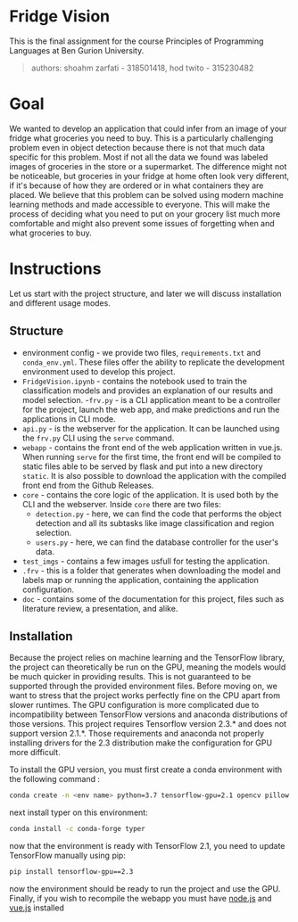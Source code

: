 # Fridge Vision

This is the final assignment for the course Principles of Programming Languages at Ben Gurion University.
> authors: shoahm zarfati - 318501418, hod twito - 315230482

# Goal

We wanted to develop an application that could infer from an image of your fridge what groceries you need to buy.
This is a particularly challenging problem even in object detection because there is not that much data specific for this problem.
Most if not all the data we found was labeled images of groceries in the store or a supermarket.
The difference might not be noticeable, but groceries in your fridge at home often look very different,
if it's because of how they are ordered or in what containers they are placed. We believe
that this problem can be solved using modern machine learning methods and made accessible to everyone.
This will make the process of deciding what you need to put on your grocery list much more comfortable and might
also prevent some issues of forgetting when and what groceries to buy.

# Instructions

Let us start with the project structure, and later we will discuss installation and different usage modes.

## Structure

-  environment config - we provide two files, `requirements.txt` and `conda_env.yml`. These files offer the ability to replicate the development environment used to develop this project.
- `FridgeVision.ipynb` - contains the notebook used to train the classification models and provides an explanation of our results and model selection.
-`frv.py` - is a CLI application meant to be a controller for the project, launch the web app, and make predictions and run the applications in CLI mode.
- `api.py` - is the webserver for the application. It can be launched using the `frv.py` CLI using the `serve` command.
- `webapp` - contains the front end of the web application written in vue.js. When running `serve` for the first time, the front end will be compiled to static files able to be served by flask and put into a new directory `static`. It is also possible to download the application with the compiled front end from the Github Releases.
- `core` - contains the core logic of the application. It is used both by the CLI and the webserver. Inside `core` there are two files:
 	- `detection.py` - here, we can find the code that performs the object detection and all its subtasks like image classification and region selection.
	- `users.py` - here, we can find the database controller for the user's data.
- `test_imgs` - contains a few images usfull for testing the application.
- `.frv` - this is a folder that generates when downloading the model and labels map or running the application, containing the application configuration.
- `doc` - contains some of the documentation for this project, files such as literature review, a presentation, and alike.

## Installation

Because the project relies on machine learning and the TensorFlow library, the project can theoretically be run on the GPU, meaning the models would be much quicker in providing results. This is not guaranteed to be supported through the provided environment files. 
Before moving on, we want to stress that the project works perfectly fine on the CPU apart from slower runtimes.
The GPU configuration is more complicated due to incompatibility between TensorFlow versions and anaconda distributions of those versions.
This project requires Tensorflow version 2.3.* and does not support version 2.1.*. Those requirements and anaconda not properly installing drivers for the 2.3 distribution make the configuration for GPU more difficult.


To install the GPU version, you must first create a conda environment with the following command :
```sh
conda create -n <env name> python=3.7 tensorflow-gpu=2.1 opencv pillow flask
```
next install typer on this environment: 
```sh
conda install -c conda-forge typer 
```
now that the environment is ready with TensorFlow 2.1, you need to update TensorFlow manually using pip: 
```sh
pip install tensorflow-gpu==2.3
``` 
now the environment should be ready to run the project and use the GPU.
Finally, if you wish to recompile the webapp you must have [node.js](https://nodejs.org/en/) and [vue.js](https://cli.vuejs.org/guide/installation.html) installed